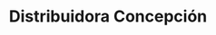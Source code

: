 ---
title: "Distribuidora Concepción"
url: /quetzaltenango/distribuidora-concepcion/
shop: Allgemein
---